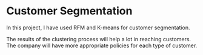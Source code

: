 # Customer Segmentation
In this project, I have used RFM and K-means for customer segmentation.

The results of the clustering process will help a lot in reaching customers. The company will have more appropriate policies for each type of customer.

